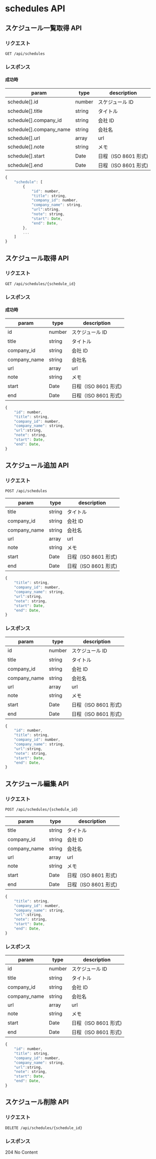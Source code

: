 # schedules API

## スケジュール一覧取得 API

### リクエスト

```
GET /api/schedules
```

### レスポンス

#### 成功時

| param                   | type   | description          |
| ----------------------- | ------ | -------------------- |
| schedule[].id           | number | スケジュール ID      |
| schedule[].title        | string | タイトル             |
| schedule[].company_id   | string | 会社 ID              |
| schedule[].company_name | string | 会社名               |
| schedule[].url          | array  | url                  |
| schedule[].note         | string | メモ                 |
| schedule[].start        | Date   | 日程（ISO 8601 形式) |
| schedule[].end          | Date   | 日程（ISO 8601 形式) |

```javascript
{
    "schedule": [
        {
            "id": number,
            "title": string,
            "company_id": number,
            "company_name": string,
            "url":string,
            "note": string,
            "start": Date,
            "end": Date,
        },
        ...
    ]
}
```

## スケジュール取得 API

### リクエスト

```
GET /api/schedules/{schedule_id}
```

### レスポンス

#### 成功時

| param        | type   | description          |
| ------------ | ------ | -------------------- |
| id           | number | スケジュール ID      |
| title        | string | タイトル             |
| company_id   | string | 会社 ID              |
| company_name | string | 会社名               |
| url          | array  | url                  |
| note         | string | メモ                 |
| start        | Date   | 日程（ISO 8601 形式) |
| end          | Date   | 日程（ISO 8601 形式) |

```javascript
{
    "id": number,
    "title": string,
    "company_id": number,
    "company_name": string,
    "url":string,
    "note": string,
    "start": Date,
    "end": Date,
}
```

## スケジュール追加 API

### リクエスト

```
POST /api/schedules
```

| param        | type   | description          |
| ------------ | ------ | -------------------- |
| title        | string | タイトル             |
| company_id   | string | 会社 ID              |
| company_name | string | 会社名               |
| url          | array  | url                  |
| note         | string | メモ                 |
| start        | Date   | 日程（ISO 8601 形式) |
| end          | Date   | 日程（ISO 8601 形式) |

```javascript
{
    "title": string,
    "company_id": number,
    "company_name": string,
    "url":string,
    "note": string,
    "start": Date,
    "end": Date,
}
```

### レスポンス

| param        | type   | description          |
| ------------ | ------ | -------------------- |
| id           | number | スケジュール ID      |
| title        | string | タイトル             |
| company_id   | string | 会社 ID              |
| company_name | string | 会社名               |
| url          | array  | url                  |
| note         | string | メモ                 |
| start        | Date   | 日程（ISO 8601 形式) |
| end          | Date   | 日程（ISO 8601 形式) |

```javascript
{
    "id": number,
    "title": string,
    "company_id": number,
    "company_name": string,
    "url":string,
    "note": string,
    "start": Date,
    "end": Date,
}
```

## スケジュール編集 API

### リクエスト

```
POST /api/schedules/{schedule_id}
```

| param        | type   | description          |
| ------------ | ------ | -------------------- |
| title        | string | タイトル             |
| company_id   | string | 会社 ID              |
| company_name | string | 会社名               |
| url          | array  | url                  |
| note         | string | メモ                 |
| start        | Date   | 日程（ISO 8601 形式) |
| end          | Date   | 日程（ISO 8601 形式) |

```javascript
{
    "title": string,
    "company_id": number,
    "company_name": string,
    "url":string,
    "note": string,
    "start": Date,
    "end": Date,
}
```

### レスポンス

| param        | type   | description          |
| ------------ | ------ | -------------------- |
| id           | number | スケジュール ID      |
| title        | string | タイトル             |
| company_id   | string | 会社 ID              |
| company_name | string | 会社名               |
| url          | array  | url                  |
| note         | string | メモ                 |
| start        | Date   | 日程（ISO 8601 形式) |
| end          | Date   | 日程（ISO 8601 形式) |

```javascript
{
    "id": number,
    "title": string,
    "company_id": number,
    "company_name": string,
    "url":string,
    "note": string,
    "start": Date,
    "end": Date,
}
```

## スケジュール削除 API

### リクエスト

```
DELETE /api/schedules/{schedule_id}
```

### レスポンス

204 No Content
